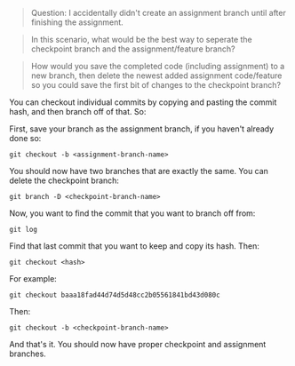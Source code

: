 >Question: I accidentally didn't create an assignment branch until after finishing the assignment.

>  In this scenario, what would be the best way to seperate the checkpoint branch and the assignment/feature branch?

>  How would you save the completed code (including assignment) to a new branch, then delete the newest added assignment code/feature so you could save the first bit of changes to the checkpoint branch?


You can checkout individual commits by copying and pasting the commit hash, and then branch off of that. So: 

First, save your branch as the assignment branch, if you haven't already done so:

```
git checkout -b <assignment-branch-name>
```

You should now have two branches that are exactly the same. You can delete the checkpoint branch:

```
git branch -D <checkpoint-branch-name>
```

Now, you want to find the commit that you want to branch off from:

```
git log
```

Find that last commit that you want to keep and copy its hash. Then:

```
git checkout <hash>
```

For example: 

```
git checkout baaa18fad44d74d5d48cc2b05561841bd43d080c
```

Then:

```
git checkout -b <checkpoint-branch-name>
```

And that's it. You should now have proper checkpoint and assignment branches.